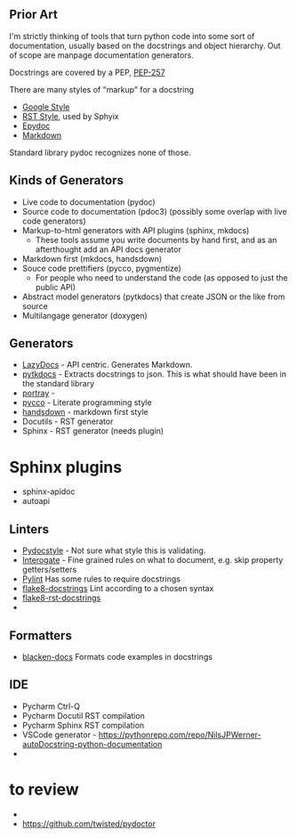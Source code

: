 ## Prior Art

I'm strictly thinking of tools that turn python code into some sort of documentation, usually
based on the docstrings and object hierarchy. Out of scope are manpage documentation generators.

Docstrings are covered by a PEP, [PEP-257](https://www.python.org/dev/peps/pep-0257/)

There are many styles of "markup" for a docstring

- [Google Style](https://google.github.io/styleguide/pyguide.html)
- [RST Style](https://thomas-cokelaer.info/tutorials/sphinx/docstring_python.html), used by Sphyix
- [Epydoc](http://epydoc.sourceforge.net/)
- [Markdown](https://github.com/mkdocs/mkdocs/wiki/MkDocs-Plugins#api-documentation-building)

Standard library pydoc recognizes none of those.

## Kinds of Generators

- Live code to documentation (pydoc)
- Source code to documentation (pdoc3) (possibly some overlap with live code generators)
- Markup-to-html generators with API plugins (sphinx, mkdocs)
  - These tools assume you write documents by hand first, and as an afterthought add an API docs generator
- Markdown first (mkdocs, handsdown)
- Souce code prettifiers (pycco, pygmentize)
  - For people who need to understand the code (as opposed to just the public API)
- Abstract model generators (pytkdocs) that create JSON or the like from source
- Multilangage generator (doxygen)

## Generators

- [LazyDocs](https://pypi.org/project/lazydocs/) - API centric. Generates Markdown.
- [pytkdocs](https://github.com/mkdocstrings/pytkdocs) - Extracts docstrings to json. This is what should have been in the standard library
- [portray](https://timothycrosley.github.io/portray/) -
- [pycco](https://pycco-docs.github.io/pycco/) - Literate programming style
- [handsdown](https://github.com/vemel/handsdown) - markdown first style
- Docutils - RST generator
- Sphinx - RST generator (needs plugin)

# Sphinx plugins

- sphinx-apidoc
- autoapi

## Linters

- [Pydocstyle](http://www.pydocstyle.org/en/6.1.1/error_codes.html) - Not sure what style this is validating.
- [Interogate](https://github.com/econchick/interrogate) - Fine grained rules on what to document,
  e.g. skip property getters/setters
- [Pylint](<>) Has some rules to require docstrings
- [flake8-docstrings](https://pypi.org/project/flake8-docstrings/) Lint according to a chosen syntax
- [flake8-rst-docstrings](https://pypi.org/project/flake8-rst-docstrings/)
-

## Formatters

- [blacken-docs](https://github.com/asottile/blacken-docs) Formats code examples in docstrings

## IDE

- Pycharm Ctrl-Q
- Pycharm Docutil RST compilation
- Pycharm Sphinx RST compilation
- VSCode generator - https://pythonrepo.com/repo/NilsJPWerner-autoDocstring-python-documentation
-

# to review

-
- https://github.com/twisted/pydoctor
